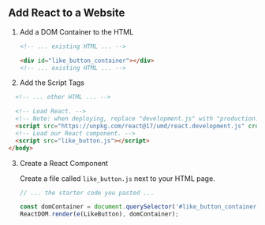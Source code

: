 ## Add React to a Website

1. Add a DOM Container to the HTML

   ```html
   <!-- ... existing HTML ... -->
   
   <div id="like_button_container"></div>
   <!-- ... existing HTML ... -->
   ```

2.  Add the Script Tags 

   ```html
     <!-- ... other HTML ... -->
   
     <!-- Load React. -->
     <!-- Note: when deploying, replace "development.js" with "production.min.js". -->
     <script src="https://unpkg.com/react@17/umd/react.development.js" crossorigin></script>  <script src="https://unpkg.com/react-dom@17/umd/react-dom.development.js" crossorigin></script>
     <!-- Load our React component. -->
     <script src="like_button.js"></script>
   </body>
   ```

   

3. Create a React Component 

   Create a file called `like_button.js` next to your HTML page.

   ```javascript
   // ... the starter code you pasted ...
   
   const domContainer = document.querySelector('#like_button_container');
   ReactDOM.render(e(LikeButton), domContainer);
   ```

   

